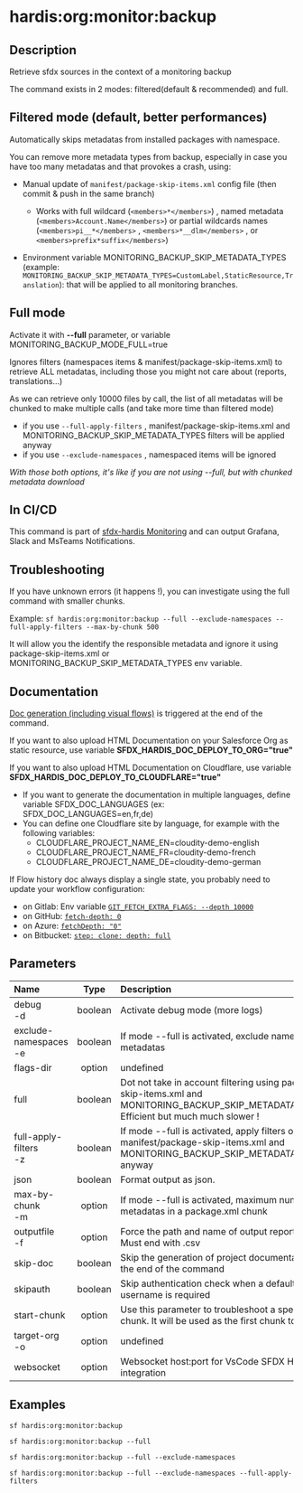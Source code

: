 <!-- This file has been generated with command 'sf hardis:doc:plugin:generate'. Please do not update it manually or it may be overwritten -->
# hardis:org:monitor:backup

## Description

Retrieve sfdx sources in the context of a monitoring backup

The command exists in 2 modes: filtered(default & recommended) and full.

## Filtered mode (default, better performances)

Automatically skips metadatas from installed packages with namespace.  

You can remove more metadata types from backup, especially in case you have too many metadatas and that provokes a crash, using:

- Manual update of `manifest/package-skip-items.xml` config file (then commit & push in the same branch)

  - Works with full wildcard (`<members>*</members>`) , named metadata (`<members>Account.Name</members>`) or partial wildcards names (`<members>pi__*</members>` , `<members>*__dlm</members>` , or `<members>prefix*suffix</members>`)

- Environment variable MONITORING_BACKUP_SKIP_METADATA_TYPES (example: `MONITORING_BACKUP_SKIP_METADATA_TYPES=CustomLabel,StaticResource,Translation`): that will be applied to all monitoring branches.

## Full mode

Activate it with **--full** parameter, or variable MONITORING_BACKUP_MODE_FULL=true

Ignores filters (namespaces items & manifest/package-skip-items.xml) to retrieve ALL metadatas, including those you might not care about (reports, translations...)

As we can retrieve only 10000 files by call, the list of all metadatas will be chunked to make multiple calls (and take more time than filtered mode)

- if you use `--full-apply-filters` , manifest/package-skip-items.xml and MONITORING_BACKUP_SKIP_METADATA_TYPES filters will be applied anyway
- if you use `--exclude-namespaces` , namespaced items will be ignored

_With those both options, it's like if you are not using --full, but with chunked metadata download_

## In CI/CD

This command is part of [sfdx-hardis Monitoring](https://sfdx-hardis.cloudity.com/salesforce-monitoring-metadata-backup/) and can output Grafana, Slack and MsTeams Notifications.

## Troubleshooting

If you have unknown errors (it happens !), you can investigate using the full command with smaller chunks.

Example: `sf hardis:org:monitor:backup --full --exclude-namespaces --full-apply-filters --max-by-chunk 500`

It will allow you the identify the responsible metadata and ignore it using package-skip-items.xml or MONITORING_BACKUP_SKIP_METADATA_TYPES env variable.

## Documentation

[Doc generation (including visual flows)](https://sfdx-hardis.cloudity.com/hardis/doc/project2markdown/) is triggered at the end of the command.

If you want to also upload HTML Documentation on your Salesforce Org as static resource, use variable **SFDX_HARDIS_DOC_DEPLOY_TO_ORG="true"**

If you want to also upload HTML Documentation on Cloudflare, use variable **SFDX_HARDIS_DOC_DEPLOY_TO_CLOUDFLARE="true"**

- If you want to generate the documentation in multiple languages, define variable SFDX_DOC_LANGUAGES (ex: SFDX_DOC_LANGUAGES=en,fr,de)
- You can define one Cloudflare site by language, for example with the following variables:
  - CLOUDFLARE_PROJECT_NAME_EN=cloudity-demo-english
  - CLOUDFLARE_PROJECT_NAME_FR=cloudity-demo-french
  - CLOUDFLARE_PROJECT_NAME_DE=cloudity-demo-german

If Flow history doc always display a single state, you probably need to update your workflow configuration:

- on Gitlab: Env variable [`GIT_FETCH_EXTRA_FLAGS: --depth 10000`](https://github.com/hardisgroupcom/sfdx-hardis/blob/main/defaults/monitoring/.gitlab-ci.yml#L11)
- on GitHub: [`fetch-depth: 0`](https://github.com/hardisgroupcom/sfdx-hardis/blob/main/defaults/monitoring/.github/workflows/org-monitoring.yml#L58)
- on Azure: [`fetchDepth: "0"`](https://github.com/hardisgroupcom/sfdx-hardis/blob/main/defaults/monitoring/azure-pipelines.yml#L39)
- on Bitbucket: [`step: clone: depth: full`](https://github.com/hardisgroupcom/sfdx-hardis/blob/main/defaults/monitoring/bitbucket-pipelines.yml#L18)


## Parameters

| Name                      |  Type   | Description                                                                                                                                |                 Default                  | Required | Options |
|:--------------------------|:-------:|:-------------------------------------------------------------------------------------------------------------------------------------------|:----------------------------------------:|:--------:|:-------:|
| debug<br/>-d              | boolean | Activate debug mode (more logs)                                                                                                            |                                          |          |         |
| exclude-namespaces<br/>-e | boolean | If mode --full is activated, exclude namespaced metadatas                                                                                  |                                          |          |         |
| flags-dir                 | option  | undefined                                                                                                                                  |                                          |          |         |
| full                      | boolean | Dot not take in account filtering using package-skip-items.xml and MONITORING_BACKUP_SKIP_METADATA_TYPES. Efficient but much much slower ! |                                          |          |         |
| full-apply-filters<br/>-z | boolean | If mode --full is activated, apply filters of manifest/package-skip-items.xml and MONITORING_BACKUP_SKIP_METADATA_TYPES anyway             |                                          |          |         |
| json                      | boolean | Format output as json.                                                                                                                     |                                          |          |         |
| max-by-chunk<br/>-m       | option  | If mode --full is activated, maximum number of metadatas in a package.xml chunk                                                            |                   3000                   |          |         |
| outputfile<br/>-f         | option  | Force the path and name of output report file. Must end with .csv                                                                          |                                          |          |         |
| skip-doc                  | boolean | Skip the generation of project documentation at the end of the command                                                                     |                                          |          |         |
| skipauth                  | boolean | Skip authentication check when a default username is required                                                                              |                                          |          |         |
| start-chunk               | option  | Use this parameter to troubleshoot a specific chunk. It will be used as the first chunk to retrieve                                        |                    1                     |          |         |
| target-org<br/>-o         | option  | undefined                                                                                                                                  | <nicolas.vuillamy@cloudity.com.playnico> |          |         |
| websocket                 | option  | Websocket host:port for VsCode SFDX Hardis UI integration                                                                                  |                                          |          |         |

## Examples

```shell
sf hardis:org:monitor:backup
```

```shell
sf hardis:org:monitor:backup --full
```

```shell
sf hardis:org:monitor:backup --full --exclude-namespaces
```

```shell
sf hardis:org:monitor:backup --full --exclude-namespaces --full-apply-filters
```


